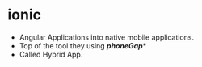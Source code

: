 # ionic

- Angular Applications into native mobile applications.
- Top of the tool they using ***phoneGap****
- Called Hybrid App.